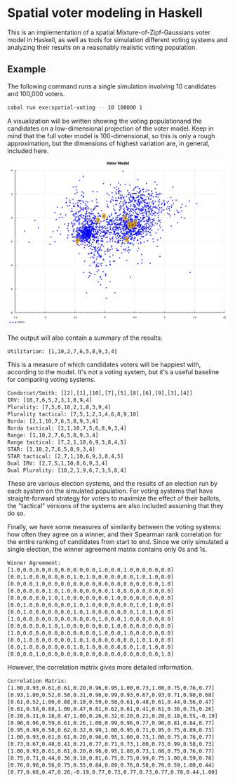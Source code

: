 # Spatial voter modeling in Haskell

This is an implementation of a spatial Mixture-of-Zipf-Gaussians voter model in
Haskell, as well as tools for simulation different voting systems and analyzing
their results on a reasonably realistic voting population.

## Example

The following command runs a single simulation involving 10 candidates and
100,000 voters.

```bash
cabal run exe:spatial-voting -- 10 100000 1
```

A visualization will be written showing the voting populationand the candidates
on a low-dimensional projection of the voter model.  Keep in mind that the full
voter model is 100-dimensional, so this is only a rough approximation, but the
dimensions of highest variation are, in general, included here.

![Voter model visualization](docs/points.svg)

The output will also contain a summary of the results:

```
Utilitarian: [1,10,2,7,6,5,8,9,3,4]
```

This is a measure of which candidates voters will be happiest with, according
to the model.  It's not a voting system, but it's a useful baseline for
comparing voting systems.

```
Condorcet/Smith: [[2],[1],[10],[7],[5],[8],[6],[9],[3],[4]]
IRV: [10,7,6,5,2,3,1,8,9,4]
Plurality: [7,5,6,10,2,1,8,3,9,4]
Plurality tactical: [7,5,1,2,3,4,6,8,9,10]
Borda: [2,1,10,7,6,5,8,9,3,4]
Borda tactical: [2,1,10,7,5,6,8,9,3,4]
Range: [1,10,2,7,6,5,8,9,3,4]
Range tactical: [7,2,1,10,6,9,3,8,4,5]
STAR: [1,10,2,7,6,5,8,9,3,4]
STAR tactical: [2,7,1,10,6,9,3,8,4,5]
Dual IRV: [2,7,5,1,10,8,6,9,3,4]
Dual Plurality: [10,2,1,9,6,7,3,5,8,4]
```

These are various election systems, and the results of an election run by each
system on the simulated population.  For voting systems that have
straight-forward strategy for voters to maximize the effect of their ballots,
the "tactical" versions of the systems are also included assuming that they do
so.

Finally, we have some measures of similarity between the voting systems: how
often they agree on a winner, and their Spearman rank correlation for the
entire ranking of candidates from start to end.  Since we only simulated a
single election, the winner agreement matrix contains only 0s and 1s.

```
Winner Agreement:
[1.0,0.0,0.0,0.0,0.0,0.0,0.0,1.0,0.0,1.0,0.0,0.0,0.0]
[0.0,1.0,0.0,0.0,0.0,1.0,1.0,0.0,0.0,0.0,1.0,1.0,0.0]
[0.0,0.0,1.0,0.0,0.0,0.0,0.0,0.0,0.0,0.0,0.0,0.0,1.0]
[0.0,0.0,0.0,1.0,1.0,0.0,0.0,0.0,1.0,0.0,0.0,0.0,0.0]
[0.0,0.0,0.0,1.0,1.0,0.0,0.0,0.0,1.0,0.0,0.0,0.0,0.0]
[0.0,1.0,0.0,0.0,0.0,1.0,1.0,0.0,0.0,0.0,1.0,1.0,0.0]
[0.0,1.0,0.0,0.0,0.0,1.0,1.0,0.0,0.0,0.0,1.0,1.0,0.0]
[1.0,0.0,0.0,0.0,0.0,0.0,0.0,1.0,0.0,1.0,0.0,0.0,0.0]
[0.0,0.0,0.0,1.0,1.0,0.0,0.0,0.0,1.0,0.0,0.0,0.0,0.0]
[1.0,0.0,0.0,0.0,0.0,0.0,0.0,1.0,0.0,1.0,0.0,0.0,0.0]
[0.0,1.0,0.0,0.0,0.0,1.0,1.0,0.0,0.0,0.0,1.0,1.0,0.0]
[0.0,1.0,0.0,0.0,0.0,1.0,1.0,0.0,0.0,0.0,1.0,1.0,0.0]
[0.0,0.0,1.0,0.0,0.0,0.0,0.0,0.0,0.0,0.0,0.0,0.0,1.0]
```

However, the correlation matrix gives more detailed information.

```
Correlation Matrix:
[1.00,0.93,0.61,0.61,0.20,0.96,0.95,1.00,0.73,1.00,0.75,0.76,0.77]
[0.93,1.00,0.52,0.58,0.31,0.96,0.99,0.93,0.67,0.93,0.71,0.90,0.68]
[0.61,0.52,1.00,0.88,0.18,0.59,0.58,0.61,0.48,0.61,0.44,0.56,0.47]
[0.61,0.58,0.88,1.00,0.47,0.61,0.62,0.61,0.41,0.61,0.36,0.75,0.26]
[0.20,0.31,0.18,0.47,1.00,0.26,0.32,0.20,0.21,0.20,0.18,0.55,-0.19]
[0.96,0.96,0.59,0.61,0.26,1.00,0.99,0.96,0.77,0.96,0.81,0.84,0.77]
[0.95,0.99,0.58,0.62,0.32,0.99,1.00,0.95,0.71,0.95,0.75,0.89,0.73]
[1.00,0.93,0.61,0.61,0.20,0.96,0.95,1.00,0.73,1.00,0.75,0.76,0.77]
[0.73,0.67,0.48,0.41,0.21,0.77,0.71,0.73,1.00,0.73,0.99,0.58,0.73]
[1.00,0.93,0.61,0.61,0.20,0.96,0.95,1.00,0.73,1.00,0.75,0.76,0.77]
[0.75,0.71,0.44,0.36,0.18,0.81,0.75,0.75,0.99,0.75,1.00,0.59,0.78]
[0.76,0.90,0.56,0.75,0.55,0.84,0.89,0.76,0.58,0.76,0.59,1.00,0.44]
[0.77,0.68,0.47,0.26,-0.19,0.77,0.73,0.77,0.73,0.77,0.78,0.44,1.00]
```
